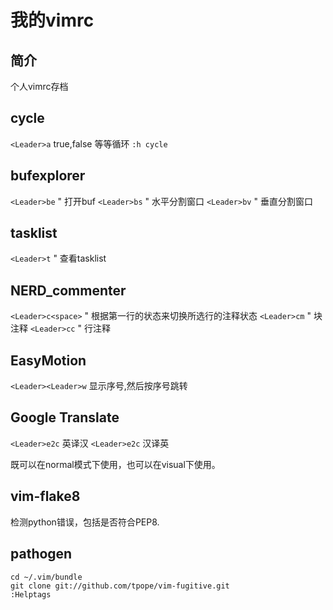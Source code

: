 我的vimrc
=========

简介
----
个人vimrc存档

cycle
-----
`<Leader>a` true,false 等等循环
`:h cycle`

bufexplorer 
-----------
`<Leader>be` " 打开buf
`<Leader>bs` " 水平分割窗口
`<Leader>bv` " 垂直分割窗口

tasklist  
--------
`<Leader>t` " 查看tasklist

NERD\_commenter 
--------------
`<Leader>c<space>` " 根据第一行的状态来切换所选行的注释状态
`<Leader>cm` " 块注释
`<Leader>cc` " 行注释

EasyMotion
--
`<Leader><Leader>w` 显示序号,然后按序号跳转

Google Translate
--
`<Leader>e2c` 英译汉
`<Leader>e2c` 汉译英

既可以在normal模式下使用，也可以在visual下使用。

vim-flake8
-
<F7>检测python错误，包括是否符合PEP8.


pathogen
-

    cd ~/.vim/bundle
    git clone git://github.com/tpope/vim-fugitive.git
    :Helptags
